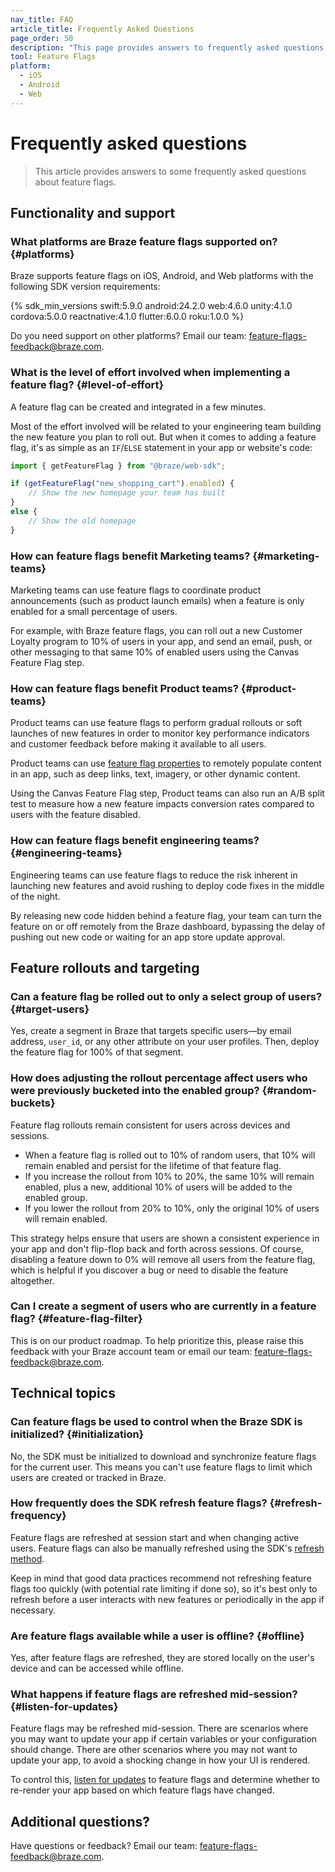 ```yaml
---
nav_title: FAQ
article_title: Frequently Asked Questions
page_order: 50
description: "This page provides answers to frequently asked questions about feature flags."
tool: Feature Flags
platform:
  - iOS
  - Android
  - Web
---
```


# Frequently asked questions

> This article provides answers to some frequently asked questions about feature flags.

## Functionality and support

### What platforms are Braze feature flags supported on? {#platforms}

Braze supports feature flags on iOS, Android, and Web platforms with the following SDK version requirements:

{% sdk_min_versions swift:5.9.0 android:24.2.0 web:4.6.0 unity:4.1.0 cordova:5.0.0 reactnative:4.1.0 flutter:6.0.0 roku:1.0.0 %}

Do you need support on other platforms? Email our team: [feature-flags-feedback@braze.com](mailto:feature-flags-feedback@braze.com).

### What is the level of effort involved when implementing a feature flag? {#level-of-effort}

A feature flag can be created and integrated in a few minutes. 

Most of the effort involved will be related to your engineering team building the new feature you plan to roll out. But when it comes to adding a feature flag, it's as simple as an `IF`/`ELSE` statement in your app or website's code:

```javascript
import { getFeatureFlag } from "@braze/web-sdk";

if (getFeatureFlag("new_shopping_cart").enabled) {
    // Show the new homepage your team has built
}
else {
    // Show the old homepage
}
```

### How can feature flags benefit Marketing teams? {#marketing-teams}

Marketing teams can use feature flags to coordinate product announcements (such as product launch emails) when a feature is only enabled for a small percentage of users.

For example, with Braze feature flags, you can roll out a new Customer Loyalty program to 10% of users in your app, and send an email, push, or other messaging to that same 10% of enabled users using the Canvas Feature Flag step. 

### How can feature flags benefit Product teams? {#product-teams}

Product teams can use feature flags to perform gradual rollouts or soft launches of new features in order to monitor key performance indicators and customer feedback before making it available to all users.

Product teams can use [feature flag properties][properties] to remotely populate content in an app, such as deep links, text, imagery, or other dynamic content.

Using the Canvas Feature Flag step, Product teams can also run an A/B split test to measure how a new feature impacts conversion rates compared to users with the feature disabled. 

### How can feature flags benefit engineering teams? {#engineering-teams}

Engineering teams can use feature flags to reduce the risk inherent in launching new features and avoid rushing to deploy code fixes in the middle of the night.

By releasing new code hidden behind a feature flag, your team can turn the feature on or off remotely from the Braze dashboard, bypassing the delay of pushing out new code or waiting for an app store update approval.

## Feature rollouts and targeting

### Can a feature flag be rolled out to only a select group of users? {#target-users}

Yes, create a segment in Braze that targets specific users&mdash;by email address, `user_id`, or any other attribute on your user profiles. Then, deploy the feature flag for 100% of that segment.

### How does adjusting the rollout percentage affect users who were previously bucketed into the enabled group? {#random-buckets}

Feature flag rollouts remain consistent for users across devices and sessions.

- When a feature flag is rolled out to 10% of random users, that 10% will remain enabled and persist for the lifetime of that feature flag.
- If you increase the rollout from 10% to 20%, the same 10% will remain enabled, plus a new, additional 10% of users will be added to the enabled group.
- If you lower the rollout from 20% to 10%, only the original 10% of users will remain enabled.

This strategy helps ensure that users are shown a consistent experience in your app and don't flip-flop back and forth across sessions. Of course, disabling a feature down to 0% will remove all users from the feature flag, which is helpful if you discover a bug or need to disable the feature altogether.

### Can I create a segment of users who are currently in a feature flag? {#feature-flag-filter}

This is on our product roadmap. To help prioritize this, please raise this feedback with your Braze account team or email our team: [feature-flags-feedback@braze.com](mailto:feature-flags-feedback@braze.com).

## Technical topics

### Can feature flags be used to control when the Braze SDK is initialized? {#initialization}

No, the SDK must be initialized to download and synchronize feature flags for the current user. This means you can't use feature flags to limit which users are created or tracked in Braze.

### How frequently does the SDK refresh feature flags? {#refresh-frequency}

Feature flags are refreshed at session start and when changing active users. Feature flags can also be manually refreshed using the SDK's [refresh method][refreshing].

Keep in mind that good data practices recommend not refreshing feature flags too quickly (with potential rate limiting if done so), so it's best only to refresh before a user interacts with new features or periodically in the app if necessary.

### Are feature flags available while a user is offline? {#offline}

Yes, after feature flags are refreshed, they are stored locally on the user's device and can be accessed while offline.

### What happens if feature flags are refreshed mid-session? {#listen-for-updates}

Feature flags may be refreshed mid-session. There are scenarios where you may want to update your app if certain variables or your configuration should change. There are other scenarios where you may not want to update your app, to avoid a shocking change in how your UI is rendered.

To control this, [listen for updates][listen-for-updates] to feature flags and determine whether to re-render your app based on which feature flags have changed. 

## Additional questions?

Have questions or feedback? Email our team: [feature-flags-feedback@braze.com](mailto:feature-flags-feedback@braze.com).

[properties]: {{site.baseurl}}/developer_guide/platform_wide/feature_flags/create/#properties
[refreshing]: {{site.baseurl}}/developer_guide/platform_wide/feature_flags/create/#refreshing
[listen-for-updates]: {{site.baseurl}}/developer_guide/platform_wide/feature_flags/create/#updates

